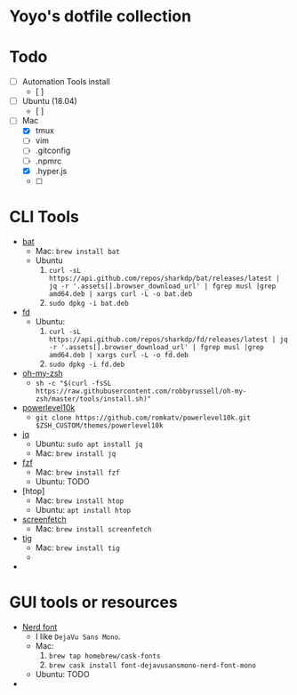 # Yoyo's dotfile collection

# Todo
- [ ] Automation Tools install
  - [ ] 
- [ ] Ubuntu (18.04)
  - [ ] 
- [ ] Mac
  - [x] tmux
  - [ ] vim
  - [ ] .gitconfig
  - [ ] .npmrc
  - [x] .hyper.js
  - [ ] 

# CLI Tools
* [bat](https://github.com/sharkdp/bat)
  * Mac: `brew install bat`
  * Ubuntu  
    1. `curl -sL https://api.github.com/repos/sharkdp/bat/releases/latest | jq -r '.assets[].browser_download_url' | fgrep musl |grep amd64.deb | xargs curl -L -o bat.deb`
    2. `sudo dpkg -i bat.deb`
* [fd]()
  * Ubuntu: 
    1. `curl -sL https://api.github.com/repos/sharkdp/fd/releases/latest | jq -r '.assets[].browser_download_url' | fgrep musl |grep amd64.deb | xargs curl -L -o fd.deb`
    2. `sudo dpkg -i fd.deb`
* [oh-my-zsh](https://github.com/robbyrussell/oh-my-zsh)
  * `sh -c "$(curl -fsSL https://raw.githubusercontent.com/robbyrussell/oh-my-zsh/master/tools/install.sh)"`
* [powerlevel10k](https://github.com/romkatv/powerlevel10k)
  * `git clone https://github.com/romkatv/powerlevel10k.git $ZSH_CUSTOM/themes/powerlevel10k`
* [jq](https://stedolan.github.io/jq/download/)
  * Ubuntu: `sudo apt install jq`
  * Mac: `brew install jq`
* [fzf](https://github.com/junegunn/fzf)
  * Mac: `brew install fzf`
  * Ubuntu: TODO
* [htop]
  * Mac: `brew install htop`
  * Ubuntu: `apt install htop`
* [screenfetch](https://github.com/KittyKatt/screenFetch)
  * Mac: `brew install screenfetch`
* [tig](https://github.com/jonas/tig)
  * Mac: `brew install tig`
  * 
* 


# GUI tools or resources
* [Nerd font](https://github.com/ryanoasis/nerd-fonts)
  * I like `DejaVu Sans Mono`.
  * Mac: 
    1. `brew tap homebrew/cask-fonts`
    2. `brew cask install font-dejavusansmono-nerd-font-mono`
  * Ubuntu: TODO
* 